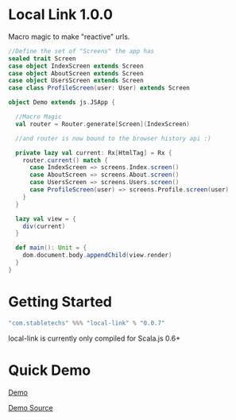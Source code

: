 Local Link 1.0.0
================
Macro magic to make "reactive" urls.

```scala    
//Define the set of "Screens" the app has
sealed trait Screen
case object IndexScreen extends Screen
case object AboutScreen extends Screen
case object UsersScreen extends Screen
case class ProfileScreen(user: User) extends Screen

object Demo extends js.JSApp {

  //Macro Magic
  val router = Router.generate[Screen](IndexScreen)

  //and router is now bound to the browser history api :)

  private lazy val current: Rx[HtmlTag] = Rx {
    router.current() match {
      case IndexScreen => screens.Index.screen()
      case AboutScreen => screens.About.screen()
      case UsersScreen => screens.Users.screen()
      case ProfileScreen(user) => screens.Profile.screen(user)
    }
  }

  lazy val view = {
    div(current)
  }

  def main(): Unit = {
    dom.document.body.appendChild(view.render)
  }
}
```

Getting Started
===============


```scala
"com.stabletechs" %%% "local-link" % "0.0.7"
```

local-link is currently only compiled for Scala.js 0.6+

Quick Demo
==========
[Demo](https://voltir.github.io/local-link-demo)

[Demo Source](https://github.com/Voltir/local-link)
